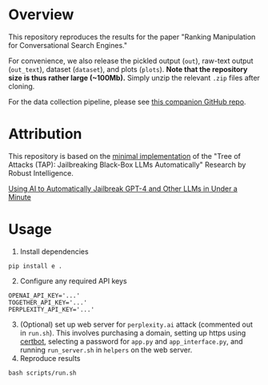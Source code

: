 # Overview
This repository reproduces the results for the paper "Ranking Manipulation for Conversational Search Engines."

For convenience, we also release the pickled output (`out`), raw-text output (`out_text`), dataset (`dataset`), and plots (`plots`). **Note that the repository size is thus rather large (~100Mb).** Simply unzip the relevant `.zip` files after cloning.

For the data collection pipeline, please see [this companion GitHub repo](https://github.com/spfrommer/ranking_manipulation_data_pipeline).

# Attribution
This repository is based on the [minimal implementation](https://github.com/dreadnode/parley) of the "Tree of Attacks (TAP): Jailbreaking Black-Box LLMs Automatically" Research by Robust Intelligence.

[Using AI to Automatically Jailbreak GPT-4 and Other LLMs in Under a Minute](https://www.robustintelligence.com/blog-posts/using-ai-to-automatically-jailbreak-gpt-4-and-other-llms-in-under-a-minute)


# Usage
1. Install dependencies
```
pip install e .
```
2. Configure any required API keys
```
OPENAI_API_KEY='...'
TOGETHER_API_KEY='...'
PERPLEXITY_API_KEY='...'
```
3. (Optional) set up web server for `perplexity.ai` attack (commented out in `run.sh`). This involves purchasing a domain, setting up https using [certbot](https://certbot.eff.org/), selecting a password for `app.py` and `app_interface.py`, and running `run_server.sh` in `helpers` on the web server.
3. Reproduce results
```
bash scripts/run.sh
```